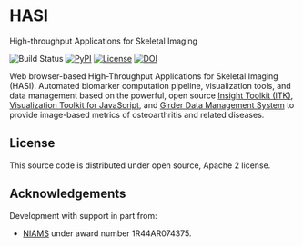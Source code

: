 # HASI

High-throughput Applications for Skeletal Imaging

![Build Status](https://github.com/KitwareMedical/HASI/workflows/Build,%20test,%20package/badge.svg)
[![PyPI](https://img.shields.io/pypi/v/itk-hasi.svg)](https://pypi.python.org/pypi/itk-hasi)
[![License](https://img.shields.io/badge/License-Apache%202.0-blue.svg)](https://github.com/KitwareMedical/HASI/blob/master/LICENSE)
[![DOI](https://zenodo.org/badge/213758778.svg)](https://zenodo.org/badge/latestdoi/213758778)


Web browser-based High-Throughput Applications for Skeletal Imaging (HASI).
Automated biomarker computation pipeline, visualization tools, and data
management based on the powerful, open source [Insight Toolkit
(ITK)](https://github.com/InsightSoftwareConsortium/ITK), [Visualization
Toolkit for JavaScript](https://kitware.github.io/vtk-js/index.html), and
[Girder Data Management System](https://github.com/girder/girder) to provide
image-based metrics of osteoarthritis and related diseases.

License
-------

This source code is distributed under open source, Apache 2 license.

Acknowledgements
----------------

Development with support in part from:

- [NIAMS](https://www.niams.nih.gov/) under award number 1R44AR074375.
